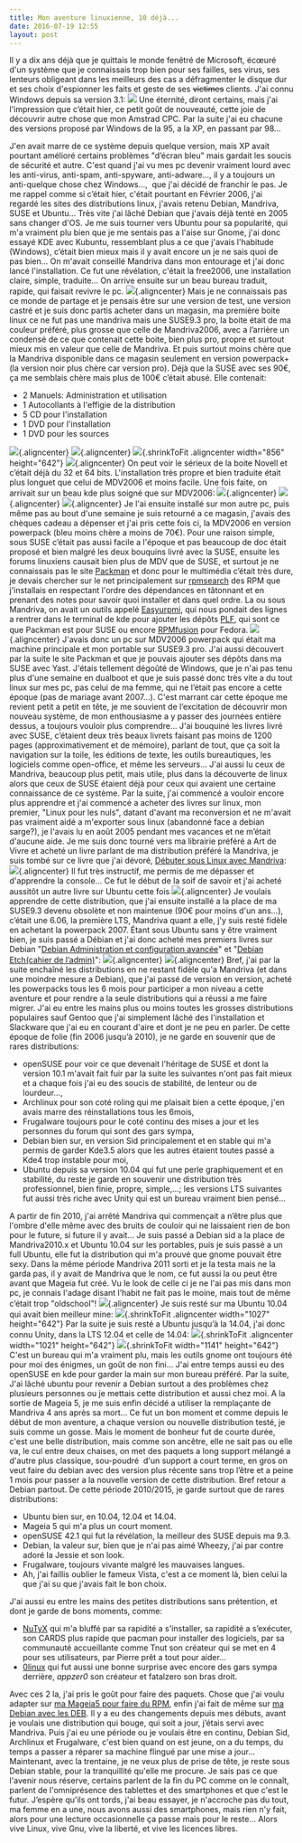 ```yaml
---
title: Mon aventure linuxienne, 10 déjà...
date: 2016-07-19 12:55
layout: post
---
```


Il y a dix ans déjà que je quittais le monde fenêtré de Microsoft,
écœuré d'un système que je connaissais trop bien pour ses failles, ses
virus, ses lenteurs obligeant dans les meilleurs des cas a défragmenter
le disque dur et ses choix d'espionner les faits et geste de ses
~~victimes~~ clients. J'ai connu Windows depuis sa version 3.1:
![](http://download.tuxfamily.org/passionlinux/images/png/Windows_3.11_workspace.png)
Une éternité, diront certains, mais j'ai l'impression que c’était hier,
ce petit goût de nouveauté, cette joie de découvrir autre chose que mon
Amstrad CPC. Par la suite j'ai eu chacune des versions proposé par
Windows de la 95, a la XP, en passant par 98...  
<!--more-->  
J'en avait marre de ce système depuis quelque version, mais XP avait
pourtant amélioré certains problèmes "d’écran bleu" mais gardait les
soucis de sécurité et autre. C'est quand j'ai vu mes pc devenir vraiment
lourd avec les anti-virus, anti-spam, anti-spyware, anti-adware..., il y
a toujours un anti-quelque chose chez Windows...,  que j'ai décidé de
franchir le pas. Je me rappel comme si c’était hier, c'était pourtant en
Février 2006, j'ai regardé les sites des distributions linux, j'avais
retenu Debian, Mandriva, SUSE et Ubuntu... Très vite j'ai lâché Debian
que j'avais déjà tenté en 2005 sans changer d'OS. Je me suis tourner
vers Ubuntu pour sa popularité, qui m'a vraiment plu bien que je me
sentais pas a l'aise sur Gnome, j'ai donc essayé KDE avec Kubuntu,
ressemblant plus a ce que j'avais l'habitude (Windows), c’était bien
mieux mais il y avait encore un je ne sais quoi de pas bien... On
m'avait conseillé Mandriva dans mon entourage et j'ai donc lancé
l'installation. Ce fut une révélation, c'était la free2006, une
installation claire, simple, traduite... On arrive ensuite sur un beau
bureau traduit, rapide, qui faisait revivre le pc.
![](http://download.tuxfamily.org/passionlinux/images/png/mandriva20061858.png){.aligncenter}
Mais je ne connaissais pas ce monde de partage et je pensais être sur
une version de test, une version castré et je suis donc partis acheter
dans un magasin, ma première boite linux ce ne fut pas une mandriva mais
une SUSE9.3 pro, la boite était de ma couleur préféré, plus grosse que
celle de Mandriva2006, avec a l’arrière un condensé de ce que contenait
cette boite, bien plus pro, propre et surtout mieux mis en valeur que
celle de Mandriva. Et puis surtout moins chère que la Mandriva
disponible dans ce magasin seulement en version powerpack+(la version
noir plus chère car version pro). Déjà que la SUSE avec ses 90€, ça me
semblais chère mais plus de 100€ c’était abusé. Elle contenait:

-   2 Manuels: Administration et utilisation
-   1 Autocollants à l'effigie de la distribution
-   5 CD pour l'installation
-   1 DVD pour l'installation
-   1 DVD pour les sources

![](http://download.tuxfamily.org/passionlinux/images/jpg/suse93_boxshotfront.jpg){.aligncenter}
![](http://download.tuxfamily.org/passionlinux/images/jpg/suse93_boxshotback.jpg){.aligncenter}
![](http://download.tuxfamily.org/passionlinux/images/jpg/suse93_contentslaidout1.jpg){.shrinkToFit
.aligncenter width="856" height="642"}
![](http://download.tuxfamily.org/passionlinux/images/jpg/suse93_contentslaidout.jpg){.aligncenter}
On peut voir le sérieux de la boite Novell et c’était déjà du 32 et 64
bits. L'installation très propre et bien traduite était plus longuet que
celui de MDV2006 et moins facile. Une fois faite, on arrivait sur un
beau kde plus soigné que sur MDV2006:
![](http://download.tuxfamily.org/passionlinux/images/jpg/suse9.3kde3.jpeg){.aligncenter}
![](http://download.tuxfamily.org/passionlinux/images/jpg/suse9.3kde2.jpeg){.aligncenter}
![](http://download.tuxfamily.org/passionlinux/images/jpg/suse9.3kde1.jpeg){.aligncenter}
Je l'ai ensuite installé sur mon autre pc, puis même pas au bout d'une
semaine je suis retourné a ce magasin, j'avais des chèques cadeau a
dépenser et j'ai pris cette fois ci, la MDV2006 en version powerpack
(bleu moins chère a moins de 70€). Pour une raison simple, sous SUSE
c’était pas aussi facile a l'époque et pas beaucoup de doc était proposé
et bien malgré les deux bouquins livré avec la SUSE, ensuite les forums
linuxiens causait bien plus de MDV que de SUSE, et surtout je ne
connaissais pas le site [Packman](http://packman.links2linux.org/) et
donc pour le multimédia c’était très dure, je devais chercher sur le net
principalement sur [rpmsearch](http://rpm.pbone.net/) des RPM que
j'installais en respectant l'ordre des dépendances en tâtonnant et en
prenant des notes pour savoir quoi installer et dans quel ordre. La ou
sous Mandriva, on avait un outils appelé
[Easyurpmi](http://easyurpmi.org/), qui nous pondait des lignes a
rentrer dans le terminal de kde pour ajouter les dépôts
[PLF](http://plf.zarb.org/), qui sont ce que Packman est pour SUSE ou
encore [RPMfusion](http://rpmfusion.org/) pour Fedora.
![](http://download.tuxfamily.org/passionlinux/images/jpg/mdv2006boite.jpg){.aligncenter}
J'avais donc un pc sur MDV2006 powerpack qui était ma machine principale
et mon portable sur SUSE9.3 pro. J'ai aussi découvert par la suite le
site Packman et que je pouvais ajouter ses dépôts dans ma SUSE avec
Yast. J'étais tellement <span class="ExempleDefinition"><span
class="ht">dégoûté</span></span> de Windows, que je n'ai pas tenu plus
d'une semaine en dualboot et que je suis passé donc très vite a du tout
linux sur mes pc, pas celui de ma femme, qui ne l’était pas encore a
cette époque (pas de mariage avant 2007...). C'est marrant car cette
époque me revient petit a petit en tête, je me souvient de l’excitation
de découvrir mon nouveau système, de mon enthousiasme a y passer des
journées entière dessus, a toujours vouloir plus comprendre... J'ai
bouquiné les livres livré avec SUSE, c’étaient deux très beaux livrets
faisant pas moins de 1200 pages (approximativement et de mémoire),
parlant de tout, que ça soit la navigation sur la toile, les éditions de
texte, les outils bureautiques, les logiciels comme open-office, et même
les serveurs... J'ai aussi lu ceux de Mandriva, beaucoup plus petit,
mais utile, plus dans la découverte de linux alors que ceux de SUSE
étaient déjà pour ceux qui avaient une certaine connaissance de ce
système. Par la suite, j'ai commencé a vouloir encore plus apprendre et
j'ai commencé a acheter des livres sur linux, mon premier, "Linux pour
les nuls", datant d'avant ma reconversion et ne m'avait pas vraiment
aidé a m'exporter sous linux (abandonné face a debian sarge?), je
l'avais lu en août 2005 pendant mes vacances et ne m’était d'aucune
aide. Je me suis donc tourné vers ma librairie préféré a Art de Vivre et
acheté un livre parlant de ma distribution préféré la Mandriva, je suis
tombé sur ce livre que j'ai dévoré, [Débuter sous Linux avec
Mandriva](http://www.editions-eyrolles.com/Livre/9782212116892/debuter-sous-linux-avec-mandriva):
![](http://download.tuxfamily.org/passionlinux/images/jpg/debuteravecmandriva.jpg){.aligncenter}
Il fut très instructif, me permis de me dépasser et d'apprendre la
console... Ce fut le début de la soif de savoir et j'ai acheté aussitôt
un autre livre sur Ubuntu cette fois
![](http://static.eyrolles.com/img/2/2/1/2/1/1/6/0/9782212116083_h180.png){.aligncenter}
Je voulais apprendre de cette distribution, que j'ai ensuite installé a
la place de ma SUSE9.3 devenu obsolète et non maintenue (90€ pour moins
d'un ans...), c’était une 6.06, la première LTS, Mandriva quant a elle,
j'y suis resté fidèle en achetant la powerpack 2007. Étant sous Ubuntu
sans y être vraiment bien, je suis passé a Débian et j'ai donc acheté
mes premiers livres sur Debian "[Debian Administration et configuration
avancée](http://www.editions-eyrolles.com/Livre/9782212119046/debian)"
et "[Debian Etch(cahier de
l’admin)](http://www.eyrolles.com/Informatique/Livre/debian-etch-gnu-linux-9782212120622)":
![](http://static.eyrolles.com/img/2/2/1/2/1/1/9/0/9782212119046_h430.jpg){.aligncenter}
![](http://static.eyrolles.com/img/2/2/1/2/1/2/0/6/9782212120622_h430.jpg){.aligncenter}
Bref, j'ai par la suite enchaîné les distributions en ne restant fidèle
qu'a Mandriva (et dans une moindre mesure a Debian), que j'ai passé de
version en version, acheté les powerpacks tous les 6 mois pour
participer a mon niveau a cette aventure et pour rendre a la seule
distributions qui a réussi a me faire migrer. J'ai eu entre les mains
plus ou moins toutes les grosses distributions populaires sauf Gentoo
que j'ai simplement lâché des l'installation et Slackware que j'ai eu en
courant d'aire et dont je ne peu en parler. De cette époque de folie
(fin 2006 jusqu’à 2010), je ne garde en souvenir que de rares
distributions:

-   openSUSE pour voir ce que devenait l'héritage de SUSE et dont la
    version 10.1 m'avait fait fuir par la suite les suivantes n'ont pas
    fait mieux et a chaque fois j'ai eu des soucis de stabilité, de
    lenteur ou de lourdeur...,
-   Archlinux pour son coté roling qui me plaisait bien a cette époque,
    j'en avais marre des réinstallations tous les 6mois,
-   Frugalware toujours pour le coté continu des mises a jour et les
    personnes du forum qui sont des gars sympa,
-   Debian bien sur, en version Sid principalement et en stable qui m'a
    permis de garder Kde3.5 alors que les autres étaient toutes passé a
    Kde4 trop instable pour moi,
-   Ubuntu depuis sa version 10.04 qui fut une perle graphiquement et en
    stabilité, du reste je garde en souvenir une distribution très
    professionnel, bien finie, propre, simple,...; les versions LTS
    suivantes fut aussi très riche avec Unity qui est un bureau vraiment
    bien pensé...

A partir de fin 2010, j'ai arrêté Mandriva qui commençait a n’être plus
que l'ombre d'elle même avec des bruits de couloir qui ne laissaient
rien de bon pour le future, si future il y avait... Je suis passé a
Debian sid a la place de Mandriva2010.x et Ubuntu 10.04 sur les
portables, puis je suis passé a un full Ubuntu, elle fut la distribution
qui m'a prouvé que gnome pouvait être sexy. Dans la même période
Mandriva 2011 sorti et je la testa mais ne la garda pas, il y avait de
Mandriva que le nom, ce fut aussi la ou peut être avant que Mageia fut
créé. Vu le look de celle ci je ne l'ai pas mis dans mon pc, je connais
l'adage disant l’habit ne fait pas le moine, mais tout de même c’était
trop "oldschool"!
![](http://download.tuxfamily.org/passionlinux/images/jpg/mageia1.jpg){.aligncenter}
Je suis resté sur ma Ubuntu 10.04 qui avait bien meilleur mine:
![](http://download.tuxfamily.org/passionlinux/images/png/ubuntu_1004_01.png){.shrinkToFit
.aligncenter width="1027" height="642"} Par la suite je suis resté a
Ubuntu jusqu’à la 14.04, j'ai donc connu Unity, dans la LTS 12.04 et
celle de 14.04:
![](http://download.tuxfamily.org/passionlinux/images/png/ubuntu-12.04-precise-pangolin.png){.shrinkToFit
.aligncenter width="1021" height="642"}
![](http://download.tuxfamily.org/passionlinux/images/jpg/ubuntu1404.jpg){.shrinkToFit
width="1141" height="642"} C'est un bureau qui m'a vraiment plu, mais
les outils gnome ont toujours été pour moi des énigmes, un goût de non
fini... J'ai entre temps aussi eu des openSUSE en kde pour garder la
main sur mon bureau préféré. Par la suite, J'ai lâché ubuntu pour
revenir a Debian surtout a des problèmes chez plusieurs personnes ou je
mettais cette distribution et aussi chez moi. A la sortie de Mageia 5,
je me suis enfin décidé a utiliser la remplaçante de Mandriva 4 ans
après sa mort... Ce fut un bon moment et comme depuis le début de mon
aventure, a chaque version ou nouvelle distribution testé, je suis comme
un gosse. Mais le moment de bonheur fut de courte durée, c'est une belle
distribution, mais comme son ancêtre, elle ne sait pas ou elle va, le
cul entre deux chaises, on met des paquets a long support mélangé a
d'autre plus classique, sou-poudré  d'un support a court terme, en gros
on veut faire du debian avec des version plus récente sans trop l’être
et a peine 1 mois pour passer a la nouvelle version de cette
distribution. Bref retour a Debian partout. De cette période 2010/2015,
je garde surtout que de rares distributions:

-   Ubuntu bien sur, en 10.04, 12.04 et 14.04.
-   Mageia 5 qui m'a plus un court moment.
-   openSUSE 42.1 qui fut la révélation, la meilleur des SUSE depuis
    ma 9.3.
-   Debian, la valeur sur, bien que je n'ai pas aimé Wheezy, j'ai par
    contre adoré la Jessie et son look.
-   Frugalware, toujours vivante malgré les mauvaises langues.
-   Ah, j'ai faillis oublier le fameux Vista, c'est a ce moment là, bien
    celui la que j'ai su que j'avais fait le bon choix.

J'ai aussi eu entre les mains des petites distributions sans prétention,
et dont je garde de bons moments, comme:

-   [NuTyX](http://www.nutyx.org/fr/index.html) qui m'a bluffé par sa
    rapidité a s'installer, sa rapidité a s’exécuter, son CARDS plus
    rapide que pacman pour installer des logiciels, par sa communauté
    accueillante comme Tnut son créateur qui se met en 4 pour ses
    utilisateurs, par Pierre prêt a tout pour aider...
-   [0linux](http://0linux.org/) qui fut aussi une bonne surprise avec
    encore des gars sympa derrière, <span
    class="info-author info-icon visible-desktop vcard author"><cite class="fn">appzer0</cite></span>
    son créateur et fatalzero son bras droit.

Avec ces 2 la, j'ai pris le goût pour faire des paquets. Chose que j'ai
voulu adapter sur [ma Mageia5 pour faire du
RPM](http://passiongnulinux.tuxfamily.org/?p=28), enfin j'ai fait de
même sur [ma Debian avec les
DEB](http://passiongnulinux.tuxfamily.org/?p=30). Il y a eu des
changements depuis mes débuts, avant je voulais une distribution qui
bouge, qui soit a jour, j’étais servi avec Mandriva. Puis j'ai eu une
période ou je voulais être en continu, Debian Sid, Archlinux et
Frugalware, c'est bien quand on est jeune, on a du temps, du temps a
passer a réparer sa machine flingué par une mise a jour... Maintenant,
avec la trentaine, je ne veux plus de prise de tête, je reste sous
Debian stable, pour la tranquillité qu'elle me procure. Je sais pas ce
que l'avenir nous réserve, certains parlent de la fin du PC comme on le
connaît, parlent de l'omniprésence des tablettes et des smartphones et
que c'est le futur. J’espère qu'ils ont tords, j'ai beau essayer, je
n'accroche pas du tout, ma femme en a une, nous avons aussi des
smartphones, mais rien n'y fait, alors pour une lecture occasionnelle ça
passe mais pour le reste... Alors vive Linux, vive Gnu, vive la liberté,
et vive les licences libres.
